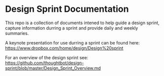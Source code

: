 # Design Sprint Documentation

This repo is a collection of documents intened to help guide a design sprint,
capture information durring a sprint and provide daily and weekly summaries.

A keynote presentation for use durring a sprint can be found here:
https://www.dropbox.com/home/design/Design%20sprint

For an overview of the design sprint see:
https://github.com/thoughtbot/design-sprint/blob/master/Design_Sprint_Overview.md
